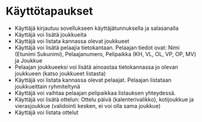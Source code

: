 ﻿# Käyttötapaukset

- Käyttäjä kirjautuu sovellukseen käyttäjätunnuksella ja salasanalla
- Käyttäjä voi lisätä joukkueita
- Käyttäjä voi listata kannassa olevat joukkueet
- Käyttäjä voi lisätä pelaajia tietokantaan. Pelaajan tiedot ovat: Nimi (Etunimi Sukunimi), Pelaajanumero, Pelipaikka (KH, VL, OL, VP, OP, MV) ja Joukkue
- Pelaajan joukkueeksi voi lisätä ainoastaa tietokannassa jo olevan joukkueen (katso joukkueet listasta)
- Käyttäjä voi listata kannassa olevat pelaajat. Pelaajan listataan joukkueittain ryhmiteltynä
- Käyttäjä voi vaihtaa pelaajan pelipaikkaa listauksen yhteydessä.
- Käyttäjä voi lisätä ottelun: Ottelu päivä (kalenterivalikko), kotijoukkue ja vierasjoukkue (validointi kesken, ei voi olla sama joukkue)
- Käyttäjä voi listata ottelut